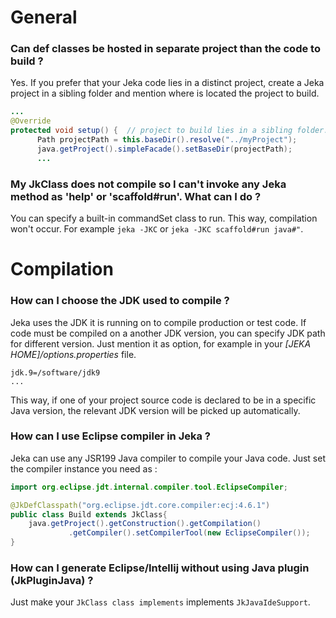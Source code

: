 # General

### Can def classes be hosted in separate project than the code to build ?
Yes. If you prefer that your Jeka code lies in a distinct project, create a Jeka project in a sibling 
folder and mention where is located the project to build.

```java
...
@Override
protected void setup() {  // project to build lies in a sibling folder. 
      Path projectPath = this.baseDir().resolve("../myProject");   
      java.getProject().simpleFacade().setBaseDir(projectPath);
      ...
```

### My JkClass does not compile so I can't invoke any Jeka method as 'help' or 'scaffold#run'. What can I do ?

You can specify a built-in commandSet class to run. This way, compilation won't occur.
For example `jeka -JKC` or `jeka -JKC scaffold#run java#"`.

# Compilation

### How can I choose the JDK used to compile ?

Jeka uses the JDK it is running on to compile production or test code. 
If code must be compiled on a another JDK version, you can specify JDK path for different version.
Just mention it as option, for example in your _[JEKA HOME]/options.properties_ file.

```
jdk.9=/software/jdk9
...
```

This way, if one of your project source code is declared to be in a specific Java version, the relevant JDK version will be picked up automatically.

### How can I use Eclipse compiler in Jeka ?

Jeka can use any JSR199 Java compiler to compile your Java code. Just set the compiler instance you need as :

```java
import org.eclipse.jdt.internal.compiler.tool.EclipseCompiler;

@JkDefClasspath("org.eclipse.jdt.core.compiler:ecj:4.6.1")
public class Build extends JkClass{
    java.getProject().getConstruction().getCompilation()
             .getCompiler().setCompilerTool(new EclipseCompiler());
}
```

### How can I generate Eclipse/Intellij without using Java plugin (JkPluginJava) ?

Just make your `JkClass class implements` implements `JkJavaIdeSupport`.








